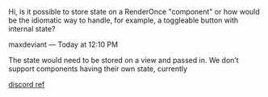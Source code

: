 
Hi, is it possible to store state on a RenderOnce  "component" or how would be the idiomatic way to handle, for example, a toggleable button with internal state?

maxdeviant — Today at 12:10 PM

The state would need to be stored on a view and passed in. We don’t support components having their own state, currently

[discord ref](https://discord.com/channels/869392257814519848/1199799855007158352/1214662036257112105)
